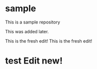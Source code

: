 # sample
This is a sample repository

This was added later.

 This is the fresh edit!
 This is the fresh edit!
 # test Edit new!

 
